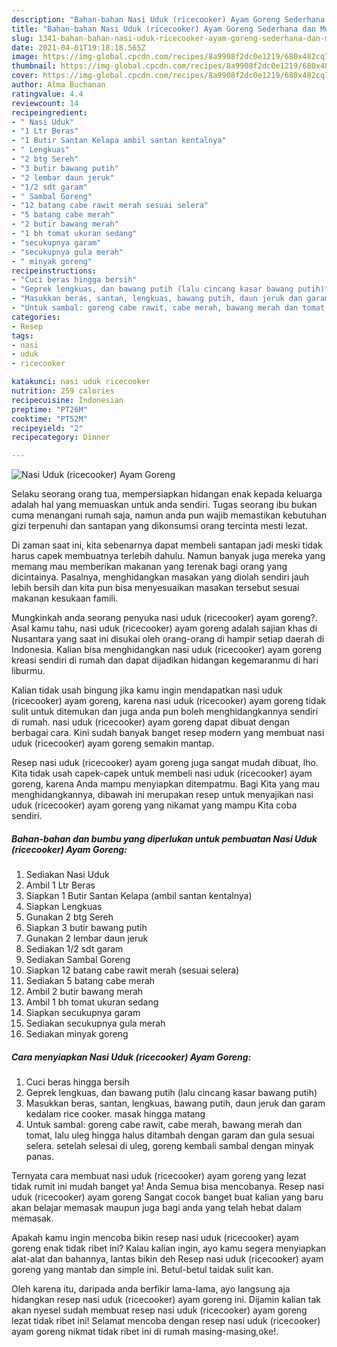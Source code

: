 ```yaml
---
description: "Bahan-bahan Nasi Uduk (ricecooker) Ayam Goreng Sederhana dan Mudah Dibuat"
title: "Bahan-bahan Nasi Uduk (ricecooker) Ayam Goreng Sederhana dan Mudah Dibuat"
slug: 1341-bahan-bahan-nasi-uduk-ricecooker-ayam-goreng-sederhana-dan-mudah-dibuat
date: 2021-04-01T19:18:18.565Z
image: https://img-global.cpcdn.com/recipes/8a9908f2dc0e1219/680x482cq70/nasi-uduk-ricecooker-ayam-goreng-foto-resep-utama.jpg
thumbnail: https://img-global.cpcdn.com/recipes/8a9908f2dc0e1219/680x482cq70/nasi-uduk-ricecooker-ayam-goreng-foto-resep-utama.jpg
cover: https://img-global.cpcdn.com/recipes/8a9908f2dc0e1219/680x482cq70/nasi-uduk-ricecooker-ayam-goreng-foto-resep-utama.jpg
author: Alma Buchanan
ratingvalue: 4.4
reviewcount: 14
recipeingredient:
- " Nasi Uduk"
- "1 Ltr Beras"
- "1 Butir Santan Kelapa ambil santan kentalnya"
- " Lengkuas"
- "2 btg Sereh"
- "3 butir bawang putih"
- "2 lembar daun jeruk"
- "1/2 sdt garam"
- " Sambal Goreng"
- "12 batang cabe rawit merah sesuai selera"
- "5 batang cabe merah"
- "2 butir bawang merah"
- "1 bh tomat ukuran sedang"
- "secukupnya garam"
- "secukupnya gula merah"
- " minyak goreng"
recipeinstructions:
- "Cuci beras hingga bersih"
- "Geprek lengkuas, dan bawang putih (lalu cincang kasar bawang putih)"
- "Masukkan beras, santan, lengkuas, bawang putih, daun jeruk dan garam kedalam rice cooker. masak hingga matang"
- "Untuk sambal: goreng cabe rawit, cabe merah, bawang merah dan tomat, lalu uleg hingga halus ditambah dengan garam dan gula sesuai selera. setelah selesai di uleg, goreng kembali sambal dengan minyak panas."
categories:
- Resep
tags:
- nasi
- uduk
- ricecooker

katakunci: nasi uduk ricecooker 
nutrition: 259 calories
recipecuisine: Indonesian
preptime: "PT26M"
cooktime: "PT52M"
recipeyield: "2"
recipecategory: Dinner

---
```



![Nasi Uduk (ricecooker) Ayam Goreng](https://img-global.cpcdn.com/recipes/8a9908f2dc0e1219/680x482cq70/nasi-uduk-ricecooker-ayam-goreng-foto-resep-utama.jpg)

Selaku seorang orang tua, mempersiapkan hidangan enak kepada keluarga adalah hal yang memuaskan untuk anda sendiri. Tugas seorang ibu bukan cuma menangani rumah saja, namun anda pun wajib memastikan kebutuhan gizi terpenuhi dan santapan yang dikonsumsi orang tercinta mesti lezat.

Di zaman  saat ini, kita sebenarnya dapat membeli santapan jadi meski tidak harus capek membuatnya terlebih dahulu. Namun banyak juga mereka yang memang mau memberikan makanan yang terenak bagi orang yang dicintainya. Pasalnya, menghidangkan masakan yang diolah sendiri jauh lebih bersih dan kita pun bisa menyesuaikan masakan tersebut sesuai makanan kesukaan famili. 



Mungkinkah anda seorang penyuka nasi uduk (ricecooker) ayam goreng?. Asal kamu tahu, nasi uduk (ricecooker) ayam goreng adalah sajian khas di Nusantara yang saat ini disukai oleh orang-orang di hampir setiap daerah di Indonesia. Kalian bisa menghidangkan nasi uduk (ricecooker) ayam goreng kreasi sendiri di rumah dan dapat dijadikan hidangan kegemaranmu di hari liburmu.

Kalian tidak usah bingung jika kamu ingin mendapatkan nasi uduk (ricecooker) ayam goreng, karena nasi uduk (ricecooker) ayam goreng tidak sulit untuk ditemukan dan juga anda pun boleh menghidangkannya sendiri di rumah. nasi uduk (ricecooker) ayam goreng dapat dibuat dengan berbagai cara. Kini sudah banyak banget resep modern yang membuat nasi uduk (ricecooker) ayam goreng semakin mantap.

Resep nasi uduk (ricecooker) ayam goreng juga sangat mudah dibuat, lho. Kita tidak usah capek-capek untuk membeli nasi uduk (ricecooker) ayam goreng, karena Anda mampu menyiapkan ditempatmu. Bagi Kita yang mau menghidangkannya, dibawah ini merupakan resep untuk menyajikan nasi uduk (ricecooker) ayam goreng yang nikamat yang mampu Kita coba sendiri.

<!--inarticleads1-->

##### Bahan-bahan dan bumbu yang diperlukan untuk pembuatan Nasi Uduk (ricecooker) Ayam Goreng:

1. Sediakan  Nasi Uduk
1. Ambil 1 Ltr Beras
1. Siapkan 1 Butir Santan Kelapa (ambil santan kentalnya)
1. Siapkan  Lengkuas
1. Gunakan 2 btg Sereh
1. Siapkan 3 butir bawang putih
1. Gunakan 2 lembar daun jeruk
1. Sediakan 1/2 sdt garam
1. Sediakan  Sambal Goreng
1. Siapkan 12 batang cabe rawit merah (sesuai selera)
1. Sediakan 5 batang cabe merah
1. Ambil 2 butir bawang merah
1. Ambil 1 bh tomat ukuran sedang
1. Siapkan secukupnya garam
1. Sediakan secukupnya gula merah
1. Sediakan  minyak goreng




<!--inarticleads2-->

##### Cara menyiapkan Nasi Uduk (ricecooker) Ayam Goreng:

1. Cuci beras hingga bersih
1. Geprek lengkuas, dan bawang putih (lalu cincang kasar bawang putih)
1. Masukkan beras, santan, lengkuas, bawang putih, daun jeruk dan garam kedalam rice cooker. masak hingga matang
1. Untuk sambal: goreng cabe rawit, cabe merah, bawang merah dan tomat, lalu uleg hingga halus ditambah dengan garam dan gula sesuai selera. setelah selesai di uleg, goreng kembali sambal dengan minyak panas.




Ternyata cara membuat nasi uduk (ricecooker) ayam goreng yang lezat tidak rumit ini mudah banget ya! Anda Semua bisa mencobanya. Resep nasi uduk (ricecooker) ayam goreng Sangat cocok banget buat kalian yang baru akan belajar memasak maupun juga bagi anda yang telah hebat dalam memasak.

Apakah kamu ingin mencoba bikin resep nasi uduk (ricecooker) ayam goreng enak tidak ribet ini? Kalau kalian ingin, ayo kamu segera menyiapkan alat-alat dan bahannya, lantas bikin deh Resep nasi uduk (ricecooker) ayam goreng yang mantab dan simple ini. Betul-betul taidak sulit kan. 

Oleh karena itu, daripada anda berfikir lama-lama, ayo langsung aja hidangkan resep nasi uduk (ricecooker) ayam goreng ini. Dijamin kalian tak akan nyesel sudah membuat resep nasi uduk (ricecooker) ayam goreng lezat tidak ribet ini! Selamat mencoba dengan resep nasi uduk (ricecooker) ayam goreng nikmat tidak ribet ini di rumah masing-masing,oke!.

